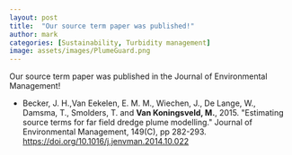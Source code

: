 ```yaml
---
layout: post
title:  "Our source term paper was published!"
author: mark
categories: [Sustainability, Turbidity management]
image: assets/images/PlumeGuard.png
---
```

Our source term paper was published in the Journal of Environmental Management!

<ul>
  <li>Becker, J. H.,Van Eekelen, E. M. M., Wiechen, J., De Lange, W., Damsma, T., Smolders, T. and <b>Van Koningsveld, M.</b>, 2015. "Estimating source terms for far field dredge plume modelling." Journal of Environmental Management, 149(C), pp 282-293. <a href="https://doi.org/10.1016/j.jenvman.2014.10.022">https://doi.org/10.1016/j.jenvman.2014.10.022</a></li>
</ul>